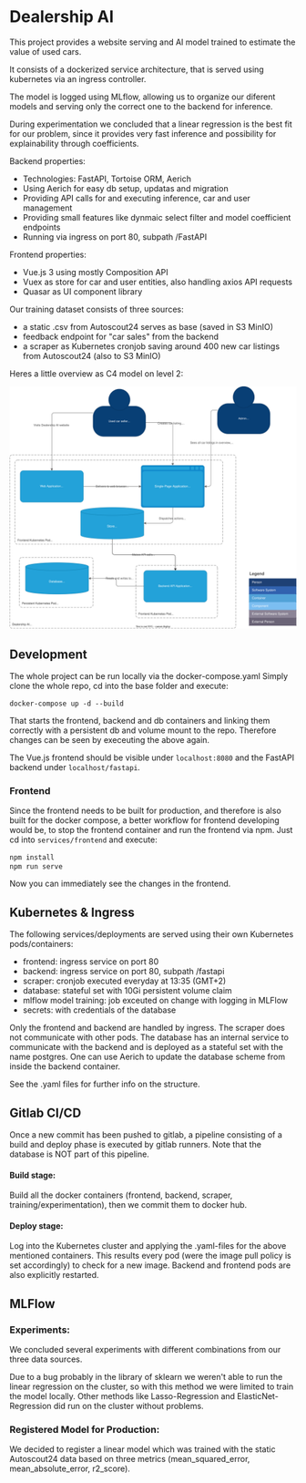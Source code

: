 
# Dealership AI

This project provides a website serving and AI model trained to estimate the value of used cars.

It consists of a dockerized service architecture, that is served using kubernetes via an ingress controller.

The model is logged using MLflow,
allowing us to organize our diferent models and serving only the correct one to the backend for inference.

During experimentation we concluded that a linear regression is the best fit for our problem, since it provides very fast inference and possibility for explainability through coefficients.

Backend properties:
- Technologies: FastAPI, Tortoise ORM, Aerich
- Using Aerich for easy db setup, updatas and migration
- Providing API calls for and executing inference, car and user management
- Providing small features like dynmaic select filter and model coefficient endpoints
- Running via ingress on port 80, subpath /FastAPI

Frontend properties:
- Vue.js 3 using mostly Composition API
- Vuex as store for car and user entities, also handling axios API requests
- Quasar as UI component library

Our training dataset consists of three sources:
- a static .csv from Autoscout24 serves as base (saved in S3 MinIO)
- feedback endpoint for "car sales" from the backend 
- a scraper as Kubernetes cronjob saving around 400 new car listings from Autoscout24 (also to S3 MinIO)

Heres a little overview as C4 model on level 2:

![C4 Container Diagramm Level 2](C4ContainerLevel2.svg)


## Development

The whole project can be run locally via the docker-compose.yaml
Simply clone the whole repo, cd into the base folder and execute:

```
docker-compose up -d --build    
```

That starts the frontend, backend and db containers and linking them correctly with a persistent db and volume mount to the repo.
Therefore changes can be seen by execeuting the above again.

The Vue.js frontend should be visible under `localhost:8080` and the FastAPI backend under `localhost/fastapi`.

### Frontend
Since the frontend needs to be built for production, and therefore is also built for the docker compose, a better workflow for frontend developing would be, to stop the frontend container and run the frontend via npm.
Just cd into `services/frontend` and execute:

```
npm install
npm run serve
```
Now you can immediately see the changes in the frontend.


## Kubernetes & Ingress
The following services/deployments are served using their own Kubernetes pods/containers:
- frontend: ingress service on port 80
- backend: ingress service on port 80, subpath /fastapi
- scraper: cronjob executed everyday at 13:35 (GMT+2)
- database: stateful set with 10Gi persistent volume claim
- mlflow model training: job exceuted on change with logging in MLFlow
- secrets: with credentials of the database

Only the frontend and backend are handled by ingress. The scraper does not communicate with other pods. The database has an internal service to communicate with the backend and is deployed as a stateful set with the name postgres. One can use Aerich to update the database scheme from inside the backend container. 

See the .yaml files for further info on the structure.

## Gitlab CI/CD 
Once a new commit has been pushed to gitlab, a pipeline consisting of a build and deploy phase is executed by gitlab runners.
Note that the database is NOT part of this pipeline.

#### Build stage:
Build all the docker containers (frontend, backend, scraper, training/experimentation),
then we commit them to docker hub.

#### Deploy stage:
Log into the Kubernetes cluster and applying the .yaml-files for the above mentioned containers.
This results every pod (were the image pull policy is set accordingly) to check for a new image.
Backend and frontend pods are also explicitly restarted.

## MLFlow

### Experiments:
We concluded several experiments with different combinations from our three data sources.

Due to a bug probably in the library of sklearn we weren't able to run the linear regression on the cluster, so with this method we were limited to train the model locally. Other methods like Lasso-Regression and ElasticNet-Regression did run on the cluster without problems.

### Registered Model for Production:
We decided to register a linear model which was trained with the static Autoscout24 data based on three metrics (mean_squared_error, mean_absolute_error, r2_score). 
 


